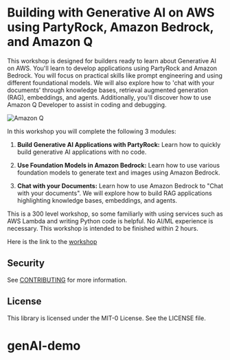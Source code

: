 # Building with Generative AI on AWS using PartyRock, Amazon Bedrock, and Amazon Q

This workshop is designed for builders ready to learn about Generative AI on AWS. You'll learn to develop applications using PartyRock and Amazon Bedrock. You will focus on practical skills like prompt engineering and using different foundational models. We will also explore how to 'chat with your documents' through knowledge bases, retrieval augmented generation (RAG), embeddings, and agents. Additionally, you'll discover how to use Amazon Q Developer to assist in coding and debugging.

![Amazon Q](./gen_ai_stack.png)

In this workshop you will complete the following 3 modules:

1. **Build Generative AI Applications with PartyRock:** Learn how to quickly build generative AI applications with no code.

2. **Use Foundation Models in Amazon Bedrock:** Learn how to use various foundation models to generate text and images using Amazon Bedrock.

3. **Chat with your Documents:** Learn how to use Amazon Bedrock to "Chat with your documents". We will explore how to build RAG applications highlighting knowledge bases, embeddings, and agents.

This is a 300 level workshop, so some familiarly with using services such as AWS Lambda and writing Python code is helpful. No AI/ML experience is necessary. This workshop is intended to be finished within 2 hours.

Here is the link to the [workshop](https://catalog.workshops.aws/building-gen-ai-apps/en-US)

## Security

See [CONTRIBUTING](CONTRIBUTING.md#security-issue-notifications) for more information.

## License

This library is licensed under the MIT-0 License. See the LICENSE file.

# genAI-demo
